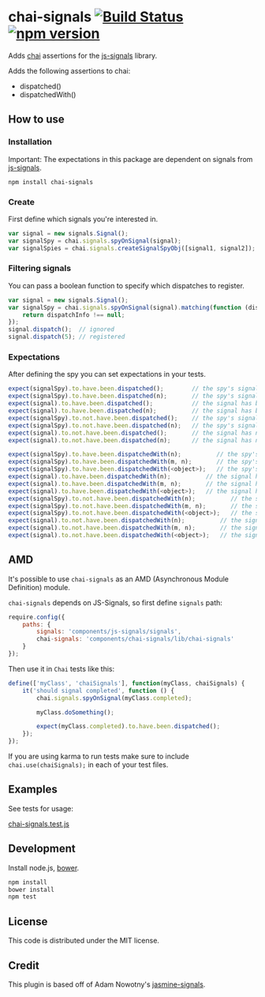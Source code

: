 # chai-signals [![Build Status](https://travis-ci.org/StephenDavidson/chai-signals.svg?branch=master)](https://travis-ci.org/StephenDavidson/chai-signals) [![npm version](https://badge.fury.io/js/chai-signals.svg)](https://badge.fury.io/js/chai-signals)
Adds [chai](https://github.com/chaijs/chai) assertions for the [js-signals](https://github.com/millermedeiros/js-signals) library.

Adds the following assertions to chai:
 * dispatched()
 * dispatchedWith()

How to use
--------------
### Installation

Important: The expectations in this package are dependent on signals from [js-signals](https://github.com/millermedeiros/js-signals).

```
npm install chai-signals
```


### Create
First define which signals you're interested in.

```js
var signal = new signals.Signal();
var signalSpy = chai.signals.spyOnSignal(signal);
var signalSpies = chai.signals.createSignalSpyObj([signal1, signal2]);
```

### Filtering signals
You can pass a boolean function to specify which dispatches to register.

```js
var signal = new signals.Signal();
var signalSpy = chai.signals.spyOnSignal(signal).matching(function (dispatchInfo) {
	return dispatchInfo !== null;
});
signal.dispatch();  // ignored
signal.dispatch(5); // registered
```

### Expectations
After defining the spy you can set expectations in your tests.

```js
expect(signalSpy).to.have.been.dispatched();        // the spy's signal has been dispatched at least once
expect(signalSpy).to.have.been.dispatched(n);       // the spy's signal has been dispatched n times
expect(signal).to.have.been.dispatched();           // the signal has been dispatched at least once
expect(signal).to.have.been.dispatched(n);          // the signal has been dispatched n times
expect(signalSpy).to.not.have.been.dispatched();    // the spy's signal has not been dispatched at all
expect(signalSpy).to.not.have.been.dispatched(n);   // the spy's signal has not been dispatched n times
expect(signal).to.not.have.been.dispatched();       // the signal has not been dispatched at all
expect(signal).to.not.have.been.dispatched(n);      // the signal has not been dispatched at all

expect(signalSpy).to.have.been.dispatchedWith(n);          // the spy's signal has been dispatched using n
expect(signalSpy).to.have.been.dispatchedWith(m, n);       // the spy's signal has been dispatched using (m, n)
expect(signalSpy).to.have.been.dispatchedWith(<object>);   // the spy's signal has been dispatched with using object
expect(signal).to.have.been.dispatchedWith(n);          // the signal has been dispatched using n
expect(signal).to.have.been.dispatchedWith(m, n);       // the signal has been dispatched using (m, n)
expect(signal).to.have.been.dispatchedWith(<object>);   // the signal has been dispatched with using object
expect(signalSpy).to.not.have.been.dispatchedWith(n);          // the spy's signal has not been dispatched using n
expect(signalSpy).to.not.have.been.dispatchedWith(m, n);       // the spy's signal has not been dispatched using (m, n)
expect(signalSpy).to.not.have.been.dispatchedWith(<object>);   // the spy's signal has not been dispatched with using object
expect(signal).to.not.have.been.dispatchedWith(n);          // the signal has not been dispatched using n
expect(signal).to.not.have.been.dispatchedWith(m, n);       // the signal has not been dispatched using (m, n)
expect(signal).to.not.have.been.dispatchedWith(<object>);   // the signal has not been dispatched with using object
```

AMD
-------------
It's possible to use `chai-signals` as an AMD (Asynchronous Module Definition) module.

`chai-signals` depends on JS-Signals, so first define `signals` path:

```js
require.config({
	paths: {
		signals: 'components/js-signals/signals',
		chai-signals: 'components/chai-signals/lib/chai-signals'
	}
});
```

Then use it in `Chai` tests like this:

```js
define(['myClass', 'chaiSignals'], function(myClass, chaiSignals) {
	it('should signal completed', function () {
		chai.signals.spyOnSignal(myClass.completed);

		myClass.doSomething();

		expect(myClass.completed).to.have.been.dispatched();
	});
});
```

If you are using karma to run tests make sure to include `chai.use(chaiSignals);` in each of your test files.

Examples
--------
See tests for usage:

[chai-signals.test.js](https://github.com/StephenDavidson/chai-signals/blob/master/chai-signals.test.js)

Development
-----------
Install node.js, [bower](http://twitter.github.com/bower).

```js
npm install
bower install
npm test
```

License
-------
This code is distributed under the MIT license.

Credit
-------
This plugin is based off of Adam Nowotny's [jasmine-signals](https://github.com/AdamNowotny/jasmine-signals/blob/master/jasmine-signals.js).
